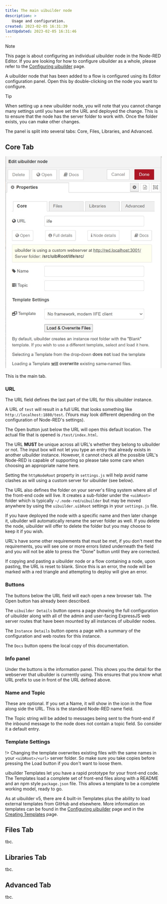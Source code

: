 ```yaml
---
title: The main uibuilder node
description: >
   Usage and configuration.
created: 2023-02-05 16:31:39
lastUpdated: 2023-02-05 16:31:46
---
```


> [!note]
> This page is about configuring an individual uibuilder node in the Node-RED Editor. If you are looking for how to configure uibuilder as a whole, please refer to the [Configuring uibuilder](uib-configuration.md) page.

A uibuilder node that has been added to a flow is configured using its Editor configuration panel. Open this by double-clicking on the node you want to configure.

> [!tip]
> When setting up a new uibuilder node, you will note that you cannot change many settings until you have set the URL and deployed the change. This is to ensure that the node has the server folder to work with. Once the folder exists, you can make other changes.

The panel is split into several tabs: Core, Files, Libraries, and Advanced.

## Core Tab

![uibuilder node configuration panel >](../images/uibuilder-config-core.jpg)

This is the main tab.

### URL

The URL field defines the last part of the URL for this uibuilder instance. 

A URL of `test` will result in a full URL that looks something like `http://localhost:1880/test`. (Yours may look different depending on the configuration of Node-RED's settings).

The Open button just below the URL will open this default location. The actual file that is opened is `/test/index.html`.

The URL **MUST** be unique across all URL's whether they belong to uibuilder or not. The input box will not let you type an entry that already exists in another uibuilder instance. However, it cannot check all the possible URL's Node-RED is capable of supporting so please take some care when choosing an appropriate name here. 

Setting the `httpNodeRoot` property in `settings.js` will help avoid name clashes as will using a custom server for uibuilder (see below).

The URL also defines the folder on your server's filing system where all of the front-end code will live. It creates a sub-folder under the `<uibRoot>` folder which is typically `~/.node-red/uibuilder` but may be moved anywhere by using the `uibuilder.uibRoot` settings in your `settings.js` file.

If you have deployed the node with a specific name and then later change it, uibuilder will automatically rename the server folder as well. If you delete the node, uibuilder will offer to delete the folder but you may choose to keep it if you wish.

URL's have some other requirements that must be met, if you don't meet the requirements, you will see one or more errors listed underneath the field and you will not be able to press the "Done" button until they are corrected.

If copying and pasting a uibuilder node or a flow containing a node, upon pasting, the URL is reset to blank. Since this is an error, the node will be marked with a red triangle and attempting to deploy will give an error.

### Buttons

The buttons below the URL field will each open a new browser tab. The Open button has already been described.

The `uibuilder Details` button opens a page showing the full configuration of uibuilder along with all of the admin and user-facing ExpressJS web server routes that have been mounted by all instances of uibuilder nodes.

The `Instance Details` button opens a page with a summary of the configuration and web routes for this instance.

The `Docs` button opens the local copy of this documentation.

### Info panel

Under the buttons is the information panel. This shows you the detail for the webserver that uibuilder is currently using. This ensures that you know what URL prefix to use in front of the URL defined above.

### Name and Topic

These are optional. If you set a Name, it will show in the icon in the flow along side the URL. This is the standard Node-RED name field.

The Topic string will be added to messages being sent to the front-end if the inbound message to the node does not contain a topic field. So consider it a default entry.

### Template Settings

!> Changing the template overwrites existing files with the same names in your `<uibRoot>/<url>` server folder. So make sure you take copies before pressing the Load button if you don't want to loose them.

uibuilder Templates let you have a rapid prototype for your front-end code. The Templates load a complete set of front-end files along with a README and an npm style `package.json` file. This allows a template to be a complete working model, ready to go.

As at uibuilder v5, there are 4 built-in Templates plus the ability to load external templates from GitHub and elsewhere. More information on templates can be found in the [Configuring uibuilder](uib-configuration?id=ltuibrootgtltinstance-urlgt) page and in the [Creating Templates](creating-templates) page.

## Files Tab

tbc.

## Libraries Tab

tbc.

## Advanced Tab

tbc.
